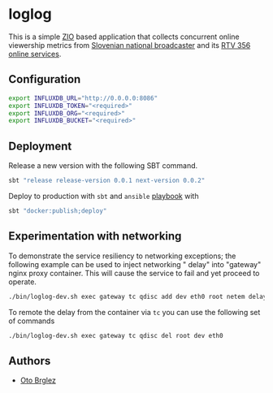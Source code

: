 # loglog

This is a simple [ZIO] based application that collects concurrent online viewership metrics
from [Slovenian national broadcaster][rtvslo] and its [RTV 356 online services][rtv-356].

## Configuration

```bash
export INFLUXDB_URL="http://0.0.0.0:8086"
export INFLUXDB_TOKEN="<required>"
export INFLUXDB_ORG="<required>"
export INFLUXDB_BUCKET="<required>"
```

## Deployment

Release a new version with the following SBT command.

```bash
sbt "release release-version 0.0.1 next-version 0.0.2"
```

Deploy to production with `sbt` and `ansible` [playbook](playbooks/update-agents.yml) with

```bash
sbt "docker:publish;deploy"
```

## Experimentation with networking

To demonstrate the service resiliency to networking exceptions; the following example can be used to inject networking "
delay" into "gateway" nginx proxy container. This will cause the service to fail and yet proceed to operate.

```bash
./bin/loglog-dev.sh exec gateway tc qdisc add dev eth0 root netem delay 10s
```

To remote the delay from the container via `tc` you can use the following set of commands

```bash
./bin/loglog-dev.sh exec gateway tc qdisc del root dev eth0
```

## Authors

- [Oto Brglez](https://github.com/otobrglez)

[ZIO]: https://zio.dev

[rtvslo]: https://www.rtvslo.si

[rtv-356]: https://365.rtvslo.si
